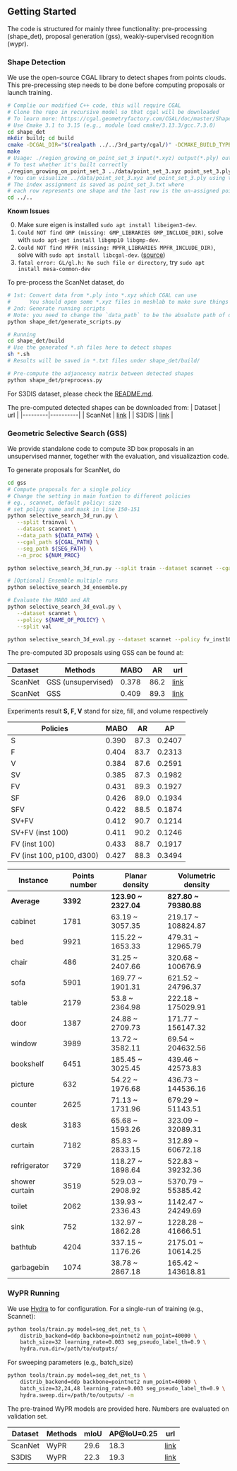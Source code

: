 ## Getting Started
The code is structured for mainly three functionality: pre-processing (shape_det), proposal generation (gss), weakly-supervised recognition (wypr).

### Shape Detection
We use the open-source CGAL library to detect shapes from points clouds. 
This pre-precessing step needs to be done before computing proposals or launch training.
```bash
# Complie our modified C++ code, this will require CGAL
# Clone the repo in recursive model so that cgal will be downloaded
# To learn more: https://cgal.geometryfactory.com/CGAL/doc/master/Shape_detection/index.html#Shape_detection_RegionGrowing
# Use Cmake 3.1 to 3.15 (e.g., module load cmake/3.13.3/gcc.7.3.0)
cd shape_det
mkdir build; cd build
cmake -DCGAL_DIR="$(realpath ../../3rd_party/cgal/)" -DCMAKE_BUILD_TYPE=Debug ../ 
make        
# Usage: ./region_growing_on_point_set_3 input(*.xyz) output(*.ply) output(*.txt)
# To test whether it's built correctly
./region_growing_on_point_set_3 ../data/point_set_3.xyz point_set_3.ply point_set_3.txt
# You can visualize ../data/point_set_3.xyz and point_set_3.ply using tools like meshlab.
# The index assignment is saved as point_set_3.txt where 
# each row represents one shape and the last row is the un-assigned points.
cd ../..
```
**Known Issues**

0. Make sure eigen is installed `sudo apt install libeigen3-dev`.
1. `Could NOT find GMP (missing: GMP_LIBRARIES GMP_INCLUDE_DIR)`, solve with `sudo apt-get install libgmp10 libgmp-dev`.
2. `Could NOT find MPFR (missing: MPFR_LIBRARIES MPFR_INCLUDE_DIR)`, solve with `sudo apt install libcgal-dev`. ([source](https://github.com/PyMesh/PyMesh/issues/96))
3. `fatal error: GL/gl.h: No such file or directory`, try `sudo apt install mesa-common-dev`

To pre-process the ScanNet dataset, do
```bash
# 1st: Convert data from *.ply into *.xyz which CGAL can use
#      You should open some *.xyz files in meshlab to make sure things are correct
# 2nd: Generate running scripts
# Note: you need to change the `data_path` to be the absolute path of output
python shape_det/generate_scripts.py

# Running
cd shape_det/build
# Use the generated *.sh files here to detect shapes
sh *.sh
# Results will be saved in *.txt files under shape_det/build/

# Pre-compute the adjancency matrix between detected shapes
python shape_det/preprocess.py
```

For S3DIS dataset, please check the [README.md](../wypr/dataset/s3dis/README.md).

The pre-computed detected shapes can be downloaded from:
| Dataset |   url    | 
|---------|----------|
| ScanNet | [link](https://www.dropbox.com/s/a8vrkya9wtayz3h/scannet_cgal_results.zip?dl=0) |
|  S3DIS  | [link](https://www.dropbox.com/s/ctrji5bfcao65z8/s3dis_cgal_results.zip?dl=0) |

### Geometric Selective Search (GSS)
We provide standalone code to compute 3D box proposals in an unsupervised manner, together with the evaluation, and visualizaztion code.

To generate proposals for ScanNet, do
```bash
cd gss
# Compute proposals for a single policy
# Change the setting in main funtion to different policies
# eg., scannet, default policy: size
# set policy name and mask in line 150-151
python selective_search_3d_run.py \
   --split trainval \
   --dataset scannet \
   --data_path ${DATA_PATH} \
   --cgal_path ${CGAL_PATH} \
   --seg_path ${SEG_PATH} \
   --n_proc ${NUM_PROC}

python selective_search_3d_run.py --split train --dataset scannet --cgal_path ../shape_det/cgal_output --data_path /home/zhengyuan/code/3D_weakly_segmentation_backbone/3DUNetWithText/dataset/ScanNet

# [Optional] Ensemble multiple runs
python selective_search_3d_ensemble.py

# Evaluate the MABO and AR
python selective_search_3d_eval.py \
   --dataset scannet \
   --policy ${NAME_OF_POLICY} \
   --split val

python selective_search_3d_eval.py --dataset scannet --policy fv_inst100_p100_d300 --split val > test.log

```

The pre-computed 3D proposals using GSS can be found at:

| Dataset | Methods | MABO | AR | url | 
|---------|---------|------|----|-----|
| ScanNet | GSS (unsupervised) | 0.378 | 86.2 | [link](https://www.dropbox.com/s/ahgbg5zehdlpb88/scannet_gss_unsup.zip?dl=0) |
| ScanNet | GSS                | 0.409 | 89.3 | [link](https://www.dropbox.com/s/lzwk71hsmtljr0j/scannet_gss.zip?dl=0) |

Experiments result
**S, F, V** stand for size, fill, and volume respectively

| Policies | MABO | AR | AP | 
|---------|------|----|-----|
| S | 0.390 | 87.3 | 0.2407 |
| F | 0.404 | 83.7 | 0.2313 |
| V | 0.384 | 87.6 | 0.2591 |
| SV | 0.385 | 87.3 | 0.1982 |
| FV | 0.431 | 89.3 | 0.1927 |
| SF | 0.426 | 89.0 | 0.1934 |
| SFV | 0.422 | 88.5 | 0.1874 |
| SV+FV | 0.412 | 90.7 | 0.1214 |
| SV+FV (inst 100) | 0.411 | 90.2 | 0.1246 |
| FV (inst 100) | 0.433 | 88.7 | 0.1917 |
| FV (inst 100, p100, d300) | 0.427 | 88.3 | 0.3494 |

| Instance | Points number | Planar density | Volumetric density
|---------|------|----|-----|
| **Average** | **3392** | **123.90 ~ 2327.04** | **827.80 ~ 79380.88** |
| cabinet | 1781 | 63.19 ~ 3057.35 | 219.17 ~ 108824.87 |
| bed | 9921 | 115.22 ~ 1653.33 | 479.31 ~ 12965.79 |
| chair | 486 | 31.25 ~ 2407.66 | 320.68 ~ 100676.9 |
| sofa | 5901 | 169.77 ~ 1901.31 | 621.52 ~ 24796.37 |
| table | 2179 | 53.8 ~ 2364.98 | 222.18 ~ 175029.91 |
| door | 1387 | 24.88 ~ 2709.73 | 171.77 ~ 156147.32 |
| window | 3989 | 13.72 ~ 3582.11 | 69.54 ~ 204632.56 |
| bookshelf | 6451 | 185.45 ~ 3025.45 | 439.46 ~ 42573.83 |
| picture | 632 | 54.22 ~ 1976.68 | 436.73 ~ 144536.16 |
| counter | 2625 | 71.13 ~ 1731.96 | 679.29 ~ 51143.51 |
| desk | 3183 | 65.68 ~ 1593.26 | 323.09 ~ 32089.31 |
| curtain | 7182 | 85.83 ~ 2833.15 | 312.89 ~ 60672.18 |
| refrigerator | 3729 | 118.27 ~ 1898.64 | 522.83 ~ 39232.36 |
| shower curtain | 3519 | 529.03 ~ 2908.92 | 5370.79 ~ 55385.42 |
| toilet | 2062 | 139.93 ~ 2336.43 | 1142.47 ~ 24249.69 |
| sink | 752 | 132.97 ~ 1862.28 | 1228.28 ~ 41666.51 |
| bathtub | 4204 | 337.15 ~ 1176.26 | 2175.01 ~ 10614.25 |
| garbagebin | 1074 | 38.78 ~ 2867.18 | 165.42 ~ 143618.81 |


### WyPR Running
We use [Hydra]() to for configuration. For a single-run of training (e.g., Scannet):
```bash
python tools/train.py model=seg_det_net_ts \
    distrib_backend=ddp backbone=pointnet2 num_point=40000 \
    batch_size=32 learning_rate=0.003 seg_pseudo_label_th=0.9 \
    hydra.run.dir=/path/to/outputs/
```

For sweeping parameters (e.g., batch_size)
```bash
python tools/train.py model=seg_det_net_ts \
    distrib_backend=ddp backbone=pointnet2 num_point=40000 \
    batch_size=32,24,48 learning_rate=0.003 seg_pseudo_label_th=0.9 \
    hydra.sweep.dir=/path/to/outputs/ -m
```


The pre-trained WyPR models are provided here.
Numbers are evaluated on validation set.

| Dataset | Methods | mIoU | AP@IoU=0.25 | url |
|---------|---------|------|-------------|-----|
| ScanNet | WyPR | 29.6 | 18.3 | [link](link) |
| S3DIS   | WyPR | 22.3 | 19.3 | [link](link) |
